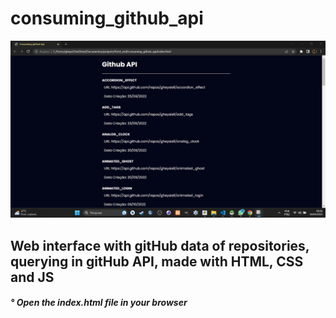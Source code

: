 # consuming_github_api

<div> <img src="https://raw.githubusercontent.com/gheysiell/images/master/consuming_github_api.png" /> </div>
<div> <h2> Web interface with gitHub data of repositories, querying in gitHub API, made with HTML, CSS and JS </h2> </div>
<div> <h5> ° Open the index.html file in your browser </h5> </div>